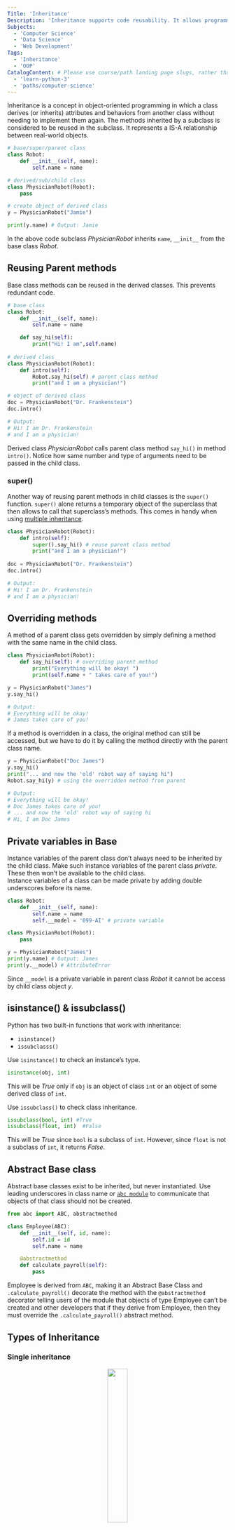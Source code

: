 ```yaml
---
Title: 'Inheritance'
Description: 'Inheritance supports code reusability. It allows programmers to create classes that are built upon existing classes, and this enables a class created through inheritance to inherit/reuse the attributes and methods of the parent class.'
Subjects:
  - 'Computer Science'
  - 'Data Science'
  - 'Web Development'
Tags:
  - 'Inheritance'
  - 'OOP'
CatalogContent: # Please use course/path landing page slugs, rather than linking to individual content items. If listing multiple items, please put the most relevant one first
  - 'learn-python-3'
  - 'paths/computer-science'
---
```


 Inheritance is a concept in object-oriented programming in which a class derives (or inherits) attributes and behaviors from another class without needing to implement them again. The methods inherited by a subclass is considered to be reused in the subclass. It represents a IS-A relationship between real-world objects.

```py
# base/super/parent class
class Robot:
    def __init__(self, name):
        self.name = name

# derived/sub/child class
class PhysicianRobot(Robot):
    pass

# create object of derived class
y = PhysicianRobot("Jamie")

print(y.name) # Output: Jamie
```
In the above code subclass *PhysicianRobot* inherits `name`, `__init__` from the base class *Robot*.

## Reusing Parent methods
Base class methods can be reused in the derived classes. This prevents redundant code.
```py
# base class
class Robot:
    def __init__(self, name):
        self.name = name

    def say_hi(self):
        print("Hi! I am",self.name)
    
# derived class
class PhysicianRobot(Robot):
    def intro(self):
        Robot.say_hi(self) # parent class method
        print("and I am a physician!")

# object of derived class  
doc = PhysicianRobot("Dr. Frankenstein")      
doc.intro()

# Output:
# Hi! I am Dr. Frankenstein
# and I am a physician! 
```
Derived class *PhysicianRobot* calls parent class method `say_hi()` in method `intro()`. Notice how same number and type of arguments need to be passed in the child class.

### super()
Another way of reusing parent methods in child classes is the `super()` function. `super()` alone returns a temporary object of the superclass that then allows to call that superclass’s methods. This comes in handy when using [multiple inheritance](#multiple-inheritance).
```py
class PhysicianRobot(Robot):
    def intro(self):
        super().say_hi() # reuse parent class method
        print("and I am a physician!")
   
doc = PhysicianRobot("Dr. Frankenstein")      
doc.intro()

# Output:
# Hi! I am Dr. Frankenstein
# and I am a physician! 
```

## Overriding methods
A method of a parent class gets overridden by simply defining a method with the same name in the child class.

```py
class PhysicianRobot(Robot):
    def say_hi(self): # overriding parent method
        print("Everything will be okay! ") 
        print(self.name + " takes care of you!")

y = PhysicianRobot("James")
y.say_hi()

# Output:
# Everything will be okay! 
# James takes care of you!
```

If a method is overridden in a class, the original method can still be accessed, but we have to do it by calling the method directly with the parent class name.

```py
y = PhysicianRobot("Doc James")
y.say_hi()
print("... and now the 'old' robot way of saying hi")
Robot.say_hi(y) # using the overridden method from parent

# Output:
# Everything will be okay! 
# Doc James takes care of you!
# ... and now the 'old' robot way of saying hi
# Hi, I am Doc James
```

## Private variables in Base
Instance variables of the parent class don’t always need to be inherited by the child class. Make such instance variables of the parent class *private*. These then won’t be available to the child class.<br>
Instance variables of a class can be made private by adding double underscores before its name.

```py
class Robot:
    def __init__(self, name):
        self.name = name
        self.__model = '099-AI' # private variable

class PhysicianRobot(Robot):
    pass

y = PhysicianRobot("James")
print(y.name) # Output: James
print(y.__model) # AttributeError
```
Since `__model` is a private variable in parent class *Robot* it cannot be access by child class object *y*.

## isinstance() & issubclass()
Python has two built-in functions that work with inheritance:
- `isinstance()`
- `issubclasss()`

Use `isinstance()` to check an instance’s type.
```py
isinstance(obj, int)
```
This will be *True* only if `obj` is an object of class `int` or an object of some derived class of `int`.

Use `issubclass()` to check class inheritance. 
```py
issubclass(bool, int) #True
issubclass(float, int)  #False
```
This will be *True* since `bool` is a subclass of `int`. However, since `float` is not a subclass of `int`, it returns *False*.

## Abstract Base class
Abstract base classes exist to be inherited, but never instantiated. Use leading underscores in class name or [`abc module`](https://docs.python.org/3/library/abc.html) to communicate that objects of that class should not be created.

```py
from abc import ABC, abstractmethod

class Employee(ABC):
    def __init__(self, id, name):
        self.id = id
        self.name = name

    @abstractmethod
    def calculate_payroll(self):
        pass
```
Employee is derived from `ABC`, making it an Abstract Base Class and `.calculate_payroll()` decorate the  method with the `@abstractmethod` decorator telling users of the module that objects of type Employee can’t be created and other developers that if they derive from Employee, then they must override the `.calculate_payroll()` abstract method.

## Types of Inheritance
### Single inheritance
<center><img src="../../../../media/Single.png" width=30%></center>
When a child class inherits from only one parent class, it is called single inheritance. All code above uses single inheritance.

### Multiple inheritance
<center><img src="../../../../media/Multiple-Inheritance.png" width=30%></center>
When a child class inherits from multiple parent classes, it is called multiple inheritance.

```py
# parent 1
class Robot:
    def __init__(self, name):
        self.name = name

# parent 2
class Physician:
    def __init__(self, experience):
        self.experience = experience

# child class
class PhysicianRobot(Robot, Physician):
    # reusing methods/constructors and overriding __init__() 
    def __init__(self,name, experience):   
        Robot.__init__(self,name)
        Physician.__init__(self,experience)

# create object of derived class
y = PhysicianRobot("Jamie",3)
print("Hi! I am {}. I have been a physician for {} years.".format(y.name, y.experience))

# Output: Hi! I am Jamie. I have been a physician for 3 years.
```
Here *PhysicianRobot* IS-A *Robot* and a *Physician*, i.e., it inherits from both these classes.

### Multilevel inheritance
<center><img src="../../../../media/multilevel.jpg" width=30%></center>
When we have a child and grandchild relationship, i.e., a derived class inherit from a base class and also acts like a base class to another class.

```py
# Base 1
class Base(object):
    def __init__(self, name):
        self.name = name
  
    def getName(self):
        return self.name
  
  
# Inherited or Sub class
class Child(Base):
    def __init__(self, name, age):
        Base.__init__(self, name)
        self.age = age
  
    def getAge(self):
        return self.age
  
# Inherited class from above sub class
class GrandChild(Child):
    def __init__(self, name, age, address):
        Child.__init__(self, name, age)
        self.address = address
  
    def getAddress(self):
        return self.address        
  
g = GrandChild("James", 23, "Transylvania")
print(g.getName(), g.getAge(), g.getAddress())

# Output:
# James 23 Transylvania
```

### Hierarchical inheritance
<center><img src="../../../../media/hierarchical.jpg" width=45%></center>

More than one derived classes are created from a single base class.

```py
class Robot:
    def __init__(self, name):
        self.name = name
        self.__model = '099-AI'

class PhysicianRobot(Robot):
    pass

class NurseRobot(Robot):
    pass

y = PhysicianRobot("James")
print(y.name) 
x = NurseRobot("Jamie") 
print(x.name) 

# Output: 
# James
# Jamie
```

### Hybrid inheritance
<center><img src="../../../../media/HybridInheritance.png" width=40%></center>

This form combines more than one form of inheritance. Basically, it is a blend of more than one type of inheritance.

## Look out for!
### Class Explosion problem
If not carefully used, inheritance can lead to a huge hierarchical structure of classes that is hard to understand and maintain. This is known as the **class explosion problem**.

The program works as expected, but with many classes to support the idea implementation the class hierarchy will inevitably grow as new requirements come leading to the class explosion problem where your hierarchies will become so big that they’ll be hard to understand and maintain.

### Diamond Problem
<center><img src="../../../../media/Diamond.svg.png" width=20% height=50% ></center>

The **diamond problem** is an ambiguity that arises in multiple inheritance, when two classes B and C inherit from A, and class D inherits from both B and C. If there is a method in A that B and C have overridden, and D does not override it, then which version of the method does D inherit: that of B, or that of C?
